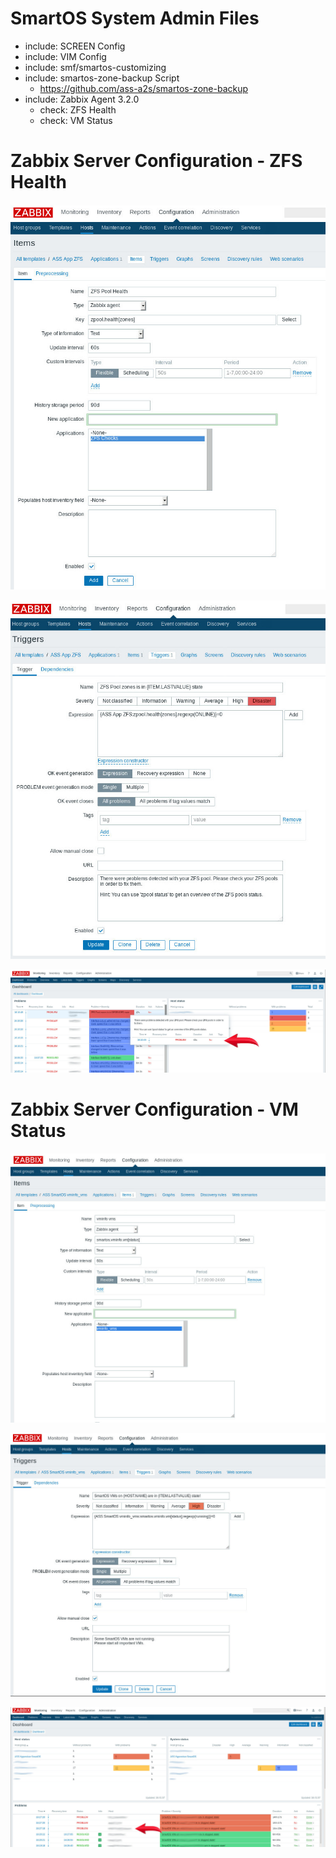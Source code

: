 
SmartOS System Admin Files
==========================

* include: SCREEN Config
* include: VIM Config
* include: smf/smartos-customizing
* include: smartos-zone-backup Script
  * https://github.com/ass-a2s/smartos-zone-backup
* include: Zabbix Agent 3.2.0
  * check: ZFS Health
  * check: VM Status

Zabbix Server Configuration - ZFS Health
========================================

![](github/ass_it_github_zabbix_zfs_1.jpg)

![](github/ass_it_github_zabbix_zfs_2.jpg)

![](github/ass_it_github_zabbix_zfs_3.jpg)

Zabbix Server Configuration - VM Status
=======================================

![](github/ass_it_github_zabbix_smartos_vminfo_vms_1.jpg)

![](github/ass_it_github_zabbix_smartos_vminfo_vms_2.jpg)

![](github/ass_it_github_zabbix_smartos_vminfo_vms_3.jpg)

